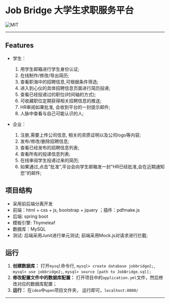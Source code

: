 # Job Bridge 大学生求职服务平台

<p align="left">
	<img alt="MIT" src="https://img.shields.io/npm/l/express.svg" />
</p>

***

## Features
* 学生：
	1. 用学生邮箱进行学生身份认证; 
	2. 在线制作/修改/导出简历;
	3. 查看职海中的招聘信息,可根据条件筛选;
	4. 进入到心仪的具体招聘信息页面进行简历投递;
 	5. 查看已经投递过的职位(时间轴的方式);
	6. 可收藏职位定期获得相关招聘信息的推送;
	7. HR审阅如果批准, 会收到平台的一封提示邮件;
	8. 人脉中查看与自己可能认识的人;

* 企业：
	1. 注册,需要上传公司信息, 相关的资质证明以及公司logo等内容;
	2. 发布/修改/删除招聘信息;
	3. 查看已经发布的招聘信息列表;
	4. 查看所有的投递信息列表;
	5. 在线审阅学生投递过来的简历;
	6. 如果通过,点击"批准",平台会向学生邮箱发一封"HR已经批准,会在近期通知您"的邮件;


## 项目结构
* 采用前后端分离开发
* 前端：html + css + js, bootstrap + jquery ；插件：pdfmake.js
* 后端: spring boot
* 模板引擎: Thymeleaf
* 数据库：MySQL
* 测试: 后端采用Junit进行单元测试; 前端采用Mock.js对请求进行拦截;

## 运行
1. **创建数据库：** 打开`mysql`命令行, `mysql> create database jobbridge2;`, `mysql> use jobbridge2;`, `mysql> source [path to JobBridge.sql];`
2. **修改配置文件中的数据库配置：** 打开项目中的`application.yml`文件，然后修改对应的数据库配置；
3. **运行：** 在`idea`中`open`项目文件夹， 运行即可，`localhost:8080/`

---





